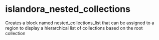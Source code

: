 # islandora_nested_collections

Creates a block named nested_collections_list that can be assigned to a region to display a hierarchical list of collections based on the root collection
